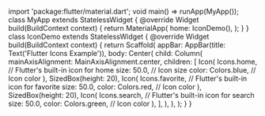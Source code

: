 import 'package:flutter/material.dart';
void main() => runApp(MyApp());
class MyApp extends StatelessWidget {
 @override
 Widget build(BuildContext context) {
 return MaterialApp(
 home: IconDemo(),
 );
 }
}
class IconDemo extends StatelessWidget {
 @override
 Widget build(BuildContext context) {
 return Scaffold(
 appBar: AppBar(title: Text('Flutter Icons Example')),
 body: Center(
 child: Column(
 mainAxisAlignment: MainAxisAlignment.center,
 children: <Widget>[
 Icon(
 Icons.home, // Flutter's built-in icon for home
 size: 50.0, // Icon size
 color: Colors.blue, // Icon color
 ),
 SizedBox(height: 20),
 Icon(
 Icons.favorite, // Flutter's built-in icon for favorite
 size: 50.0,
 color: Colors.red, // Icon color
 ),
 SizedBox(height: 20),
 Icon(
 Icons.search, // Flutter's built-in icon for search
 size: 50.0,
 color: Colors.green, // Icon color
 ),
 ],
 ),
 ),
 );
 }
}
